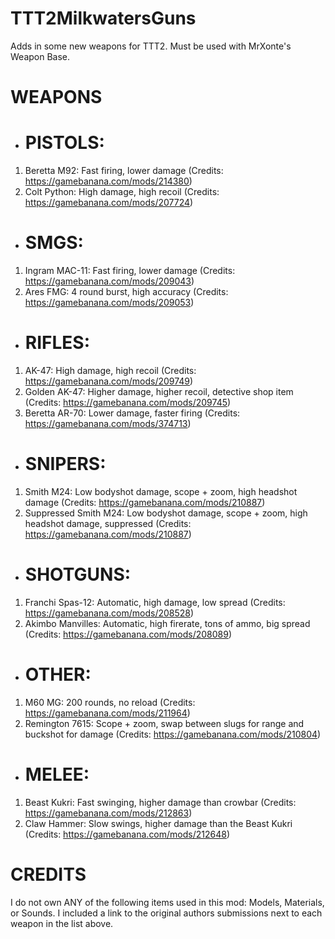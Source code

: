 # TTT2MilkwatersGuns
Adds in some new weapons for TTT2. Must be used with MrXonte's Weapon Base.


# WEAPONS
- # PISTOLS:
1) Beretta M92: Fast firing, lower damage (Credits: https://gamebanana.com/mods/214380)
2) Colt Python: High damage, high recoil (Credits: https://gamebanana.com/mods/207724)
- # SMGS:
1) Ingram MAC-11: Fast firing, lower damage (Credits: https://gamebanana.com/mods/209043)
2) Ares FMG: 4 round burst, high accuracy (Credits: https://gamebanana.com/mods/209053)
- # RIFLES:
1) AK-47: High damage, high recoil (Credits: https://gamebanana.com/mods/209749)
2) Golden AK-47: Higher damage, higher recoil, detective shop item (Credits: https://gamebanana.com/mods/209745)
3) Beretta AR-70: Lower damage, faster firing (Credits: https://gamebanana.com/mods/374713)
- # SNIPERS:
1) Smith M24: Low bodyshot damage, scope + zoom, high headshot damage (Credits: https://gamebanana.com/mods/210887)
2) Suppressed Smith M24: Low bodyshot damage, scope + zoom, high headshot damage, suppressed (Credits: https://gamebanana.com/mods/210887)
- # SHOTGUNS:
1) Franchi Spas-12: Automatic, high damage, low spread (Credits: https://gamebanana.com/mods/208528)
2) Akimbo Manvilles: Automatic, high firerate, tons of ammo, big spread (Credits: https://gamebanana.com/mods/208089)
- # OTHER:
1) M60 MG: 200 rounds, no reload (Credits: https://gamebanana.com/mods/211964)
2) Remington 7615: Scope + zoom, swap between slugs for range and buckshot for damage (Credits: https://gamebanana.com/mods/210804)
- # MELEE:
1) Beast Kukri: Fast swinging, higher damage than crowbar (Credits: https://gamebanana.com/mods/212863)
2) Claw Hammer: Slow swings, higher damage than the Beast Kukri (Credits: https://gamebanana.com/mods/212648)


# CREDITS
I do not own ANY of the following items used in this mod: Models, Materials, or Sounds.
I included a link to the original authors submissions next to each weapon in the list above.
